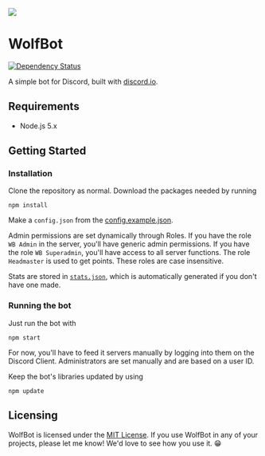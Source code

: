 ![](http://i.imgur.com/sLS6kkF.png) 

# WolfBot

[![Dependency Status](https://david-dm.org/tacowolf/wolfbot.svg)](https://david-dm.org/tacowolf/wolfbot)

A simple bot for Discord, built with [discord.io](../../../../izy521/discord.io).

## Requirements

* Node.js 5.x

## Getting Started 

### Installation

Clone the repository as normal. Download the packages needed by running

    npm install

Make a `config.json` from the [config.example.json](config.example.json).

Admin permissions are set dynamically through Roles. If you have the role `WB Admin` in the server, you'll have generic admin permissions. If you have the role `WB Superadmin`, you'll have access to all server functions. The role `Headmaster` is used to get points. These roles are case insensitive.

Stats are stored in [`stats.json`](stats.example.json), which is automatically generated if you don't have one made. 

### Running the bot

Just run the bot with

    npm start
  
For now, you'll have to feed it servers manually by logging into them on the Discord Client. Administrators are set manually and are based on a user ID.

Keep the bot's libraries updated by using 

    npm update

## Licensing

WolfBot is licensed under the [MIT License](LICENSE.md). If you use WolfBot in any of your projects, please let me know! We'd love to see how you use it. :grin:
